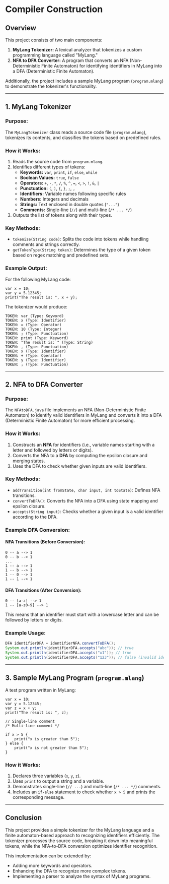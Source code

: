 # Compiler Construction

## Overview
This project consists of two main components:
1. **MyLang Tokenizer:** A lexical analyzer that tokenizes a custom programming language called "MyLang."
2. **NFA to DFA Converter:** A program that converts an NFA (Non-Deterministic Finite Automaton) for identifying identifiers in MyLang into a DFA (Deterministic Finite Automaton).

Additionally, the project includes a sample MyLang program (`program.mlang`) to demonstrate the tokenizer's functionality.

---

## 1. MyLang Tokenizer
### **Purpose:**
The `MyLangTokenizer` class reads a source code file (`program.mlang`), tokenizes its contents, and classifies the tokens based on predefined rules.

### **How it Works:**
1. Reads the source code from `program.mlang`.
2. Identifies different types of tokens:
   - **Keywords:** `var`, `print`, `if`, `else`, `while`
   - **Boolean Values:** `true`, `false`
   - **Operators:** `+`, `-`, `*`, `/`, `%`, `^`, `=`, `<`, `>`, `!`, `&`, `|`
   - **Punctuation:** `(`, `)`, `{`, `}`, `;`, `,`
   - **Identifiers:** Variable names following specific rules
   - **Numbers:** Integers and decimals
   - **Strings:** Text enclosed in double quotes (`"..."`)
   - **Comments:** Single-line (`//`) and multi-line (`/* ... */`)
3. Outputs the list of tokens along with their types.

### **Key Methods:**
- `tokenize(String code)`: Splits the code into tokens while handling comments and strings correctly.
- `getTokenType(String token)`: Determines the type of a given token based on regex matching and predefined sets.

### **Example Output:**
For the following MyLang code:
```mlang
var x = 10;
var y = 5.12345;
print("The result is: ", x + y);
```
The tokenizer would produce:
```
TOKEN: var (Type: Keyword)
TOKEN: x (Type: Identifier)
TOKEN: = (Type: Operator)
TOKEN: 10 (Type: Integer)
TOKEN: ; (Type: Punctuation)
TOKEN: print (Type: Keyword)
TOKEN: "The result is: " (Type: String)
TOKEN: , (Type: Punctuation)
TOKEN: x (Type: Identifier)
TOKEN: + (Type: Operator)
TOKEN: y (Type: Identifier)
TOKEN: ; (Type: Punctuation)
```
---

## 2. NFA to DFA Converter
### **Purpose:**
The `NFAtoDFA.java` file implements an NFA (Non-Deterministic Finite Automaton) to identify valid identifiers in MyLang and converts it into a DFA (Deterministic Finite Automaton) for more efficient processing.

### **How it Works:**
1. Constructs an **NFA** for identifiers (i.e., variable names starting with a letter and followed by letters or digits).
2. Converts the NFA to a **DFA** by computing the epsilon closure and merging states.
3. Uses the DFA to check whether given inputs are valid identifiers.

### **Key Methods:**
- `addTransition(int fromState, char input, int toState)`: Defines NFA transitions.
- `convertToDFA()`: Converts the NFA into a DFA using state mapping and epsilon closure.
- `accepts(String input)`: Checks whether a given input is a valid identifier according to the DFA.

### **Example DFA Conversion:**
#### **NFA Transitions (Before Conversion):**
```
0 -- a --> 1
0 -- b --> 1
...
1 -- a --> 1
1 -- b --> 1
1 -- 0 --> 1
1 -- 1 --> 1
```
#### **DFA Transitions (After Conversion):**
```
0 -- [a-z] --> 1
1 -- [a-z0-9] --> 1
```
This means that an identifier must start with a lowercase letter and can be followed by letters or digits.

### **Example Usage:**
```java
DFA identifierDFA = identifierNFA.convertToDFA();
System.out.println(identifierDFA.accepts("abc")); // true
System.out.println(identifierDFA.accepts("x1")); // true
System.out.println(identifierDFA.accepts("123")); // false (invalid identifier)
```

---

## 3. Sample MyLang Program (`program.mlang`)
A test program written in MyLang:
```mlang
var x = 10;
var y = 5.12345;
var z = x + y;
print("The result is: ", z);

// Single-line comment
/* Multi-line comment */

if x > 5 {
    print("x is greater than 5");
} else {
    print("x is not greater than 5");
}
```
### **How it Works:**
1. Declares three variables (`x`, `y`, `z`).
2. Uses `print` to output a string and a variable.
3. Demonstrates single-line (`// ...`) and multi-line (`/* ... */`) comments.
4. Includes an `if-else` statement to check whether `x > 5` and prints the corresponding message.

---

## Conclusion
This project provides a simple tokenizer for the MyLang language and a finite automaton-based approach to recognizing identifiers efficiently. The tokenizer processes the source code, breaking it down into meaningful tokens, while the NFA-to-DFA conversion optimizes identifier recognition.

This implementation can be extended by:
- Adding more keywords and operators.
- Enhancing the DFA to recognize more complex tokens.
- Implementing a parser to analyze the syntax of MyLang programs.

